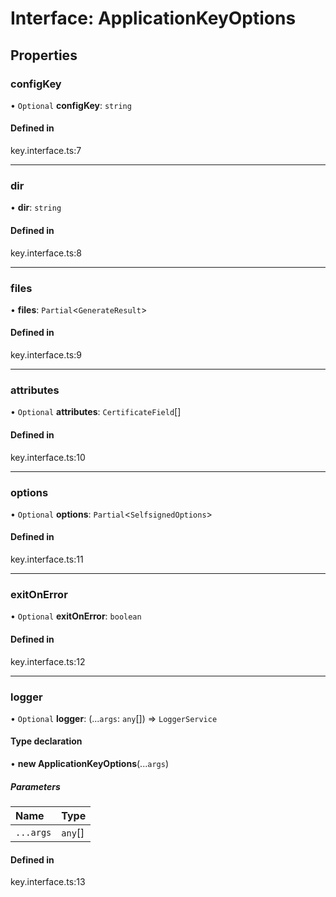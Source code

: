 # Interface: ApplicationKeyOptions

## Properties

### configKey

• `Optional` **configKey**: `string`

#### Defined in

key.interface.ts:7

---

### dir

• **dir**: `string`

#### Defined in

key.interface.ts:8

---

### files

• **files**: `Partial`<`GenerateResult`\>

#### Defined in

key.interface.ts:9

---

### attributes

• `Optional` **attributes**: `CertificateField`[]

#### Defined in

key.interface.ts:10

---

### options

• `Optional` **options**: `Partial`<`SelfsignedOptions`\>

#### Defined in

key.interface.ts:11

---

### exitOnError

• `Optional` **exitOnError**: `boolean`

#### Defined in

key.interface.ts:12

---

### logger

• `Optional` **logger**: (...`args`: `any`[]) => `LoggerService`

#### Type declaration

• **new ApplicationKeyOptions**(...`args`)

##### Parameters

| Name      | Type    |
| :-------- | :------ |
| `...args` | `any`[] |

#### Defined in

key.interface.ts:13
